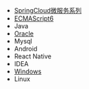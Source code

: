 * [SpringCloud微服务系列][01]
* [ECMAScript6][02]
* Java
* [Oracle][04]
* Mysql
* Android
* React Native
* IDEA
* [Windows][09]
* Linux

[01]: https://fgq233.github.io/md/springcloud/index
[02]: https://fgq233.github.io/md/es6/index
[04]: https://fgq233.github.io/md/oracle/index
[09]: https://fgq233.github.io/md/win/index

